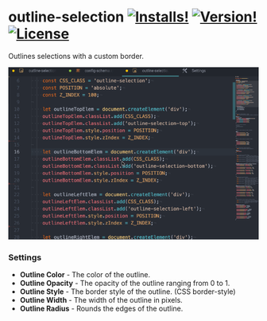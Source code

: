 # outline-selection [![Installs!](https://img.shields.io/apm/dm/outline-selection.svg?style=flat-square)](https://atom.io/packages/outline-selection) [![Version!](https://img.shields.io/apm/v/outline-selection.svg?style=flat-square)](https://atom.io/packages/outline-selection) [![License](https://img.shields.io/apm/l/outline-selection.svg?style=flat-square)](https://github.com/mupchrch/outline-selection/blob/master/LICENSE.md)

Outlines selections with a custom border.

![outline-selection in action](https://github.com/mupchrch/outline-selection/raw/master/demo.gif)

### Settings

* **Outline Color** - The color of the outline.
* **Outline Opacity** - The opacity of the outline ranging from 0 to 1.
* **Outline Style** - The border style of the outline. (CSS border-style)
* **Outline Width** - The width of the outline in pixels.
* **Outline Radius** - Rounds the edges of the outline.
